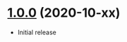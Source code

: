 <a name="1.0.0"></a>
# [1.0.0](https://github.com/atomastic/filesytem) (2020-10-xx)
* Initial release

